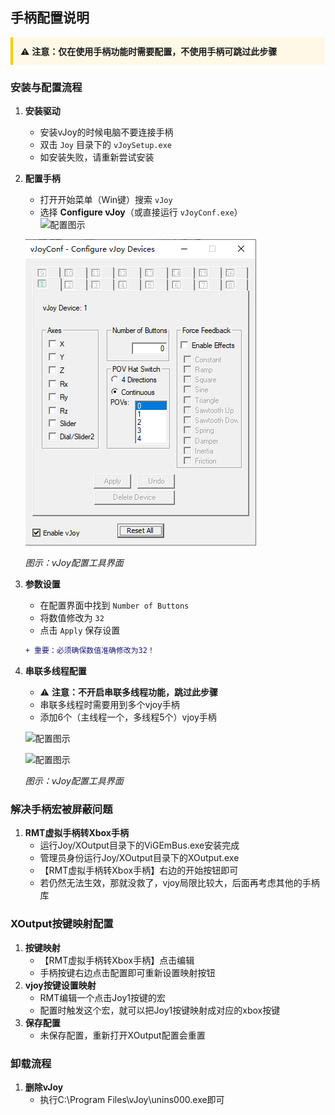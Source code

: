 ## 手柄配置说明

<div style="background: #fff8e6; padding: 12px; border-left: 4px solid #ffcc00; margin-bottom: 20px;">
⚠️ <strong>注意：仅在使用手柄功能时需要配置，不使用手柄可跳过此步骤</strong>
</div>

### 安装与配置流程

1. **安装驱动**  
   - 安装vJoy的时候电脑不要连接手柄
   - 双击 `Joy` 目录下的 `vJoySetup.exe`  
   - 如安装失败，请重新尝试安装

2. **配置手柄**  
   - 打开开始菜单（Win键）搜索 `vJoy`  
   - 选择 **Configure vJoy**（或直接运行 `vJoyConf.exe`）  
   ![配置图示](/RMT/Web/Images/Joy/JoyConfig.png) 

   ![配置图示](Images/Joy/JoyConfig.png) 
   
   *图示：vJoy配置工具界面*

3. **参数设置**  
   - 在配置界面中找到 `Number of Buttons`  
   - 将数值修改为 `32`  
   - 点击 `Apply` 保存设置  
   ```diff
   + 重要：必须确保数值准确修改为32！
4. **串联多线程配置**  
   - ⚠️ <strong>注意：不开启串联多线程功能，跳过此步骤</strong>
   - 串联多线程时需要用到多个vjoy手柄
   - 添加6个（主线程一个，多线程5个）vjoy手柄

   ![配置图示](/RMT/Web/Images/Joy/JoyMultiply.png) 

   ![配置图示](Images/Joy/JoyMultiply.png) 

   *图示：vJoy配置工具界面*

### 解决手柄宏被屏蔽问题

1. **RMT虚拟手柄转Xbox手柄**  
   - 运行Joy/XOutput目录下的ViGEmBus.exe安装完成
   - 管理员身份运行Joy/XOutput目录下的XOutput.exe
   - 【RMT虚拟手柄转Xbox手柄】右边的开始按钮即可
   - 若仍然无法生效，那就没救了，vjoy局限比较大，后面再考虑其他的手柄库

### XOutput按键映射配置

1. **按键映射**
   - 【RMT虚拟手柄转Xbox手柄】点击编辑
   - 手柄按键右边点击配置即可重新设置映射按钮
2. **vjoy按键设置映射**
   - RMT编辑一个点击Joy1按键的宏
   - 配置时触发这个宏，就可以把Joy1按键映射成对应的xbox按键
3. **保存配置**
   - 未保存配置，重新打开XOutput配置会重置

### 卸载流程
1. **删除vJoy**
   - 执行C:\Program Files\vJoy\unins000.exe即可